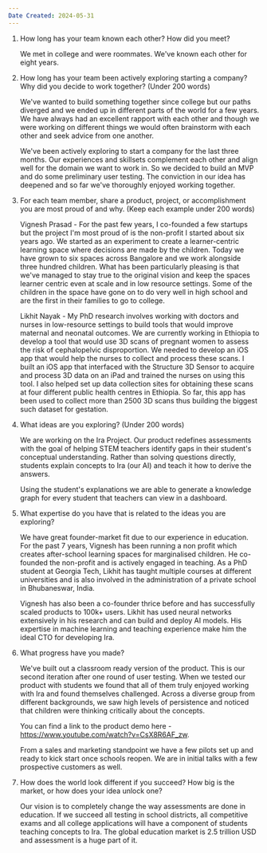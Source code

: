 ```yaml
---
Date Created: 2024-05-31
---
```

1. How long has your team known each other? How did you meet?

	We met in college and were roommates. We've known each other for eight years.

2. How long has your team been actively exploring starting a company? Why did you decide to work together? (Under 200 words)

	 We've wanted to build something together since college but our paths diverged and we ended up in different parts of the world for a few years. We have always had an excellent rapport with each other and though we were working on different things we would often brainstorm with each other and seek advice from one another. 

	We've been actively exploring to start a company for the last three months. Our experiences and skillsets complement each other and align well for the domain we want to work in. So we decided to build an MVP and do some preliminary user testing. The conviction in our idea has deepened and so far we've thoroughly enjoyed working together. 

3. For each team member, share a product, project, or accomplishment you are most proud of and why. (Keep each example under 200 words)

	 Vignesh Prasad - For the past few years, I co-founded a few startups but the project I'm most proud of is the non-profit I started about six years ago. We started as an experiment to create a learner-centric learning space where decisions are made by the children. Today we have grown to six spaces across Bangalore and we work alongside three hundred children. What has been particularly pleasing is that we've managed to stay true to the original vision and keep the spaces learner centric even at scale and in low resource settings. Some of the children in the space have gone on to do very well in high school and are the first in their families to go to college. 

	Likhit Nayak - My PhD research involves working with doctors and nurses in low-resource settings to build tools that would improve maternal and neonatal outcomes. We are currently working in Ethiopia to develop a tool that would use 3D scans of pregnant women to assess the risk of cephalopelvic disproportion. We needed to develop an iOS app that would help the nurses to collect and process these scans. I built an iOS app that interfaced with the Structure 3D Sensor to acquire and process 3D data on an iPad and trained the nurses on using this tool. I also helped set up data collection sites for obtaining these scans at four different public health centres in Ethiopia. So far, this app has been used to collect more than 2500 3D scans thus building the biggest such dataset for gestation.

5. What ideas are you exploring? (Under 200 words)

	 We are working on the Ira Project. Our product redefines assessments with the goal of helping STEM teachers identify gaps in their student's conceptual understanding. Rather than solving questions directly, students explain concepts to Ira (our AI) and teach it how to derive the answers. 

	Using the student's explanations we are able to generate a knowledge graph for every student that teachers can view in a dashboard. 
	

6. What expertise do you have that is related to the ideas you are exploring?

	 We have great founder-market fit due to our experience in education. For the past 7 years, Vignesh has been running a non profit which creates after-school learning spaces for marginalised children. He co-founded the non-profit and is actively engaged in teaching. As a PhD student at Georgia Tech, Likhit has taught multiple courses at different universities and is also involved in the administration of a private school in Bhubaneswar, India. 

	Vignesh has also been a co-founder thrice before and has successfully scaled products to 100k+ users. Likhit has used neural networks extensively in his research and can build and deploy AI models. His expertise in machine learning and teaching experience make him the ideal CTO for developing Ira. 

7. What progress have you made?

	 We've built out a classroom ready version of the product. This is our second iteration after one round of user testing. When we tested our product with students we found that all of them truly enjoyed working with Ira and found themselves challenged. Across a diverse group from different backgrounds, we saw high levels of persistence and noticed that children were thinking critically about the concepts.
	 
	 You can find a link to the product demo here - https://www.youtube.com/watch?v=CsX8R6AF_zw.
	 
	 From a sales and marketing standpoint we have a few pilots set up and ready to kick start once schools reopen. We are in initial talks with a few prospective customers as well. 

8. How does the world look different if you succeed? How big is the market, or how does your idea unlock one?

	Our vision is to completely change the way assessments are done in education. If we succeed all testing in school districts, all competitive exams and all college applications will have a component of students teaching concepts to Ira. The global education market is 2.5 trillion USD and assessment is a huge part of it. 
